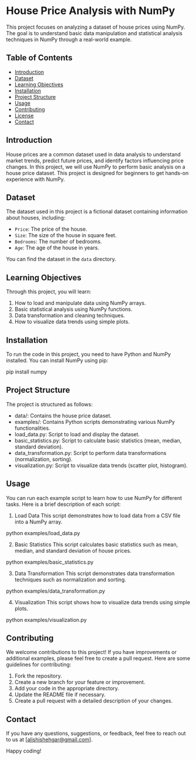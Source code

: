 # House Price Analysis with NumPy

This project focuses on analyzing a dataset of house prices using NumPy. The goal is to understand basic data manipulation and statistical analysis techniques in NumPy through a real-world example.

## Table of Contents
- [Introduction](#introduction)
- [Dataset](#dataset)
- [Learning Objectives](#learning-objectives)
- [Installation](#installation)
- [Project Structure](#project-structure)
- [Usage](#usage)
- [Contributing](#contributing)
- [License](#license)
- [Contact](#contact)

## Introduction
House prices are a common dataset used in data analysis to understand market trends, predict future prices, and identify factors influencing price changes. In this project, we will use NumPy to perform basic analysis on a house price dataset. This project is designed for beginners to get hands-on experience with NumPy.

## Dataset
The dataset used in this project is a fictional dataset containing information about houses, including:
- `Price`: The price of the house.
- `Size`: The size of the house in square feet.
- `Bedrooms`: The number of bedrooms.
- `Age`: The age of the house in years.

You can find the dataset in the `data` directory.

## Learning Objectives
Through this project, you will learn:
1. How to load and manipulate data using NumPy arrays.
2. Basic statistical analysis using NumPy functions.
3. Data transformation and cleaning techniques.
4. How to visualize data trends using simple plots.

## Installation
To run the code in this project, you need to have Python and NumPy installed. You can install NumPy using pip:

pip install numpy

## Project Structure
The project is structured as follows:

- data/: Contains the house price dataset.
- examples/: Contains Python scripts demonstrating various NumPy functionalities.
- load_data.py: Script to load and display the dataset.
- basic_statistics.py: Script to calculate basic statistics (mean, median, standard deviation).
- data_transformation.py: Script to perform data transformations (normalization, sorting).
- visualization.py: Script to visualize data trends (scatter plot, histogram).

## Usage
You can run each example script to learn how to use NumPy for different tasks. Here is a brief description of each script:

1. Load Data
This script demonstrates how to load data from a CSV file into a NumPy array.

python examples/load_data.py

2. Basic Statistics
This script calculates basic statistics such as mean, median, and standard deviation of house prices.

python examples/basic_statistics.py

3. Data Transformation
This script demonstrates data transformation techniques such as normalization and sorting.

python examples/data_transformation.py

4. Visualization
This script shows how to visualize data trends using simple plots.

python examples/visualization.py


## Contributing
We welcome contributions to this project! If you have improvements or additional examples, please feel free to create a pull request. Here are some guidelines for contributing:

1. Fork the repository.
2. Create a new branch for your feature or improvement.
3. Add your code in the appropriate directory.
4. Update the README file if necessary.
5. Create a pull request with a detailed description of your changes.


## Contact
If you have any questions, suggestions, or feedback, feel free to reach out to us at [alishishehgar@gmail.com].

Happy coding!

